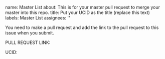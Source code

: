 
name: Master List
about: This is for your master pull request to merge your master into this repo.
title: Put your UCID as the title (replace this text)
labels: Master List
assignees: ''
 

You need to make a pull request and add the link to the pull request to this issue when you submit.  

PULL REQUEST LINK:

UCID:
